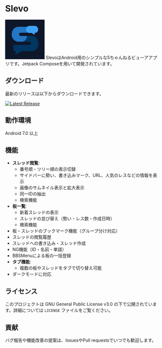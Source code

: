 # Slevo

<img src="./assets/app_icon.png" alt="アプリアイコン" width="128">
SlevoはAndroid用のシンプルな5ちゃんねるビューアアプリです。Jetpack Composeを用いて開発されています。


## ダウンロード

最新のリリースは以下からダウンロードできます。

[![Latest Release](https://img.shields.io/github/v/release/cuore-mm/Slevo.svg)](https://github.com/cuore-mm/Slevo/releases)


## 動作環境
Android 7.0 以上


## 機能

* **スレッド閲覧**:
  * 番号順・ツリー順の表示切替
  * サイドバーに勢い、書き込みマーク、URL、人気のレスなどの情報を表示
  * 画像のサムネイル表示と拡大表示
  * 同一IDの抽出
  * 検索機能
* **板一覧**:
  * 新着スレッドの表示
  * スレッドの並び替え（勢い・レス数・作成日時）
  * 検索機能
* 板・スレッドのブックマーク機能（グループ分け対応）
* スレッドの閲覧履歴
* スレッドへの書き込み・スレッド作成
* NG機能（ID・名前・単語）
* BBSMenuによる板の一括登録
* **タブ機能**:
  * 複数の板やスレッドをタブで切り替え可能
* ダークモードに対応


## ライセンス

このプロジェクトは GNU General Public License v3.0 の下で公開されています。詳細については `LICENSE` ファイルをご覧ください。


## 貢献

バグ報告や機能改善の提案は、IssuesやPull requestsでいつでも歓迎します。
